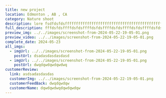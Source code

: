 ```yaml
---
title: new project
location: Edmonton , AB , CA
category: Nature shoot
description: lore fsdfdsfdsffffffffffffffffffffffffffffffffffffffffffffff
full_description: fffdsfdsffffdsfdsffffdsfdsffffdsfdsffffdsfdsffffdsfdsffffdsfdsffffdsfdsffffdsfdsffffdsfdsffffdsfdsffffdsfdsffffdsfdsf
preview_img: ../../images/screenshot-from-2024-05-22-19-05-01.png
preview_video: ../../images/screenshot-from-2024-05-22-19-05-01.png
complete_date: 2024-05-23
all_imgs:
  - imgUrl: ../../images/screenshot-from-2024-05-22-19-05-01.png
    postUrl: dsadasdasdasdasd
  - imgUrl: ../../images/screenshot-from-2024-05-22-19-05-01.png
    postUrl: dwqdqwdqwdqwdwq
customerReview:
  link: asdsadasdasdas
  customerImg: ../../images/screenshot-from-2024-05-22-19-05-01.png
  customerFeedBack: dwqdqwdqw
  customerName: dqwdqwdwqdqwdqwdqw
---
```

